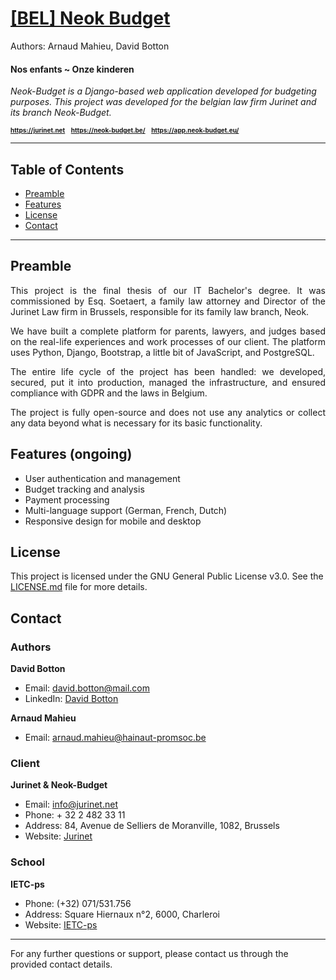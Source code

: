# <u>[BEL] Neok Budget</u>

<a>Authors: Arnaud Mahieu, David Botton </a>

#### Nos enfants ~ Onze kinderen
<i>Neok-Budget is a Django-based web application developed for budgeting purposes. This project was developed for the belgian law firm Jurinet and its branch Neok-Budget.</i>

<div style="font-size: 10px;">
<b>
<a href="https://jurinet.net">https://jurinet.net</a>&nbsp;&nbsp;&nbsp;&nbsp;<a href="https://neok-budget.be/">https://neok-budget.be/</a>&nbsp;&nbsp;&nbsp;&nbsp;<a href="https://app.neok-budget.eu/">https://app.neok-budget.eu/</a>
</b>
</div>

---

## Table of Contents

- [Preamble](#preamble)
- [Features](#features)
- [License](#license)
- [Contact](#contact)
---
## Preamble

<div style="text-align: justify;">
This project is the final thesis of our IT Bachelor's degree. It was commissioned by Esq. Soetaert, a family law attorney and Director of the Jurinet Law firm in Brussels, responsible for its family law branch, Neok.

We have built a complete platform for parents, lawyers, and judges based on the real-life experiences and work processes of our client. The platform uses Python, Django, Bootstrap, a little bit of JavaScript, and PostgreSQL.

The entire life cycle of the project has been handled: we developed, secured, put it into production, managed the infrastructure, and ensured compliance with GDPR and the laws in Belgium.

The project is fully open-source and does not use any analytics or collect any data beyond what is necessary for its basic functionality. </div>

## Features (ongoing)

- User authentication and management
- Budget tracking and analysis
- Payment processing
- Multi-language support (German, French, Dutch)
- Responsive design for mobile and desktop

## License

This project is licensed under the GNU General Public License v3.0. See the [LICENSE.md](LICENSE.md) file for more details.

## Contact

### Authors

**David Botton**
- Email: david.botton@mail.com
- LinkedIn: [David Botton](https://www.linkedin.com/in/davidljbotton)

**Arnaud Mahieu**
- Email: arnaud.mahieu@hainaut-promsoc.be

### Client

**Jurinet & Neok-Budget**
- Email: info@jurinet.net
- Phone: + 32 2 482 33 11
- Address: 84, Avenue de Selliers de Moranville, 1082, Brussels
- Website: [Jurinet](https://www.jurinet.com)

### School

**IETC-ps**
- Phone: (+32) 071/531.756
- Address: Square Hiernaux n°2, 6000, Charleroi
- Website: [IETC-ps](https://www.etudierenhainaut.be/ietcps-charleroi.html)
---

For any further questions or support, please contact us through the provided contact details.